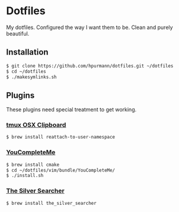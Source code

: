 Dotfiles
========

My dotfiles. Configured the way I want them to be.
Clean and purely beautiful.

## Installation

```bash
$ git clone https://github.com/hpurmann/dotfiles.git ~/dotfiles
$ cd ~/dotfiles
$ ./makesymlinks.sh
```


## Plugins

These plugins need special treatment to get working.

### [tmux OSX Clipboard](https://github.com/ChrisJohnsen/tmux-MacOSX-pasteboard)

```bash
$ brew install reattach-to-user-namespace
```

### [YouCompleteMe](https://github.com/Valloric/YouCompleteMe)

```bash
$ brew install cmake
$ cd ~/dotfiles/vim/bundle/YouCompleteMe/
$ ./install.sh
```

### [The Silver Searcher](https://github.com/ggreer/the_silver_searcher)

```bash
$ brew install the_silver_searcher
```
